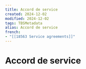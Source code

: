 ```yaml
---
title: Accord de service
created: 2024-12-02
modified: 2024-12-02
tags: TBSMetadata
alias: Accord de service
french:
- "[[18563 Service agreements]]"
---
```

# Accord de service
